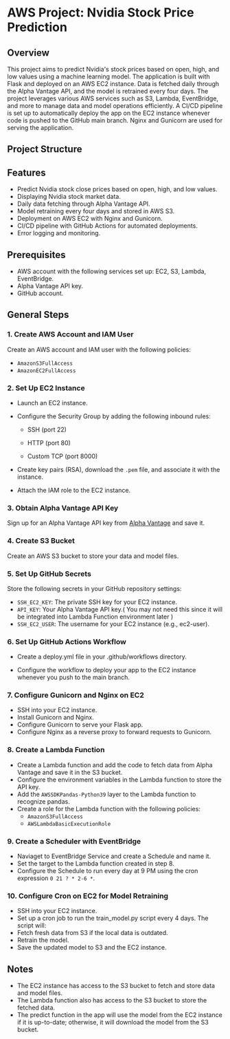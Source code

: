 
# AWS Project: Nvidia Stock Price Prediction

## Overview

This project aims to predict Nvidia's stock prices based on open, high, and low values using a machine learning model. The application is built with Flask and deployed on an AWS EC2 instance. Data is fetched daily through the Alpha Vantage API, and the model is retrained every four days. The project leverages various AWS services such as S3, Lambda, EventBridge, and more to manage data and model operations efficiently. A CI/CD pipeline is set up to automatically deploy the app on the EC2 instance whenever code is pushed to the GitHub main branch. Nginx and Gunicorn are used for serving the application.

## Project Structure



## Features
- Predict Nvidia stock close prices based on open, high, and low values.
- Displaying Nvidia stock market data.
- Daily data fetching through Alpha Vantage API.
- Model retraining every four days and stored in AWS S3.
- Deployment on AWS EC2 with Nginx and Gunicorn.
- CI/CD pipeline with GitHub Actions for automated deployments.
- Error logging and monitoring.

## Prerequisites
- AWS account with the following services set up: EC2, S3, Lambda, EventBridge.
- Alpha Vantage API key.
- GitHub account.



## General Steps
### 1. Create AWS Account and IAM User
Create an AWS account and IAM user with the following policies:
- `AmazonS3FullAccess`
- `AmazonEC2FullAccess`

### 2. Set Up EC2 Instance
- Launch an EC2 instance.
- Configure the Security Group by adding the following inbound rules:
  
  - SSH (port 22)

  - HTTP (port 80)

  - Custom TCP (port 8000)

- Create key pairs (RSA), download the `.pem` file, and associate it with the instance.
- Attach the IAM role to the EC2 instance.

### 3. Obtain Alpha Vantage API Key
Sign up for an Alpha Vantage API key from [Alpha Vantage](https://www.alphavantage.co/) and save it.

### 4. Create S3 Bucket
Create an AWS S3 bucket  to store your data and model files.


### 5. Set Up GitHub Secrets
Store the following secrets in your GitHub repository settings:

  - `SSH_EC2_KEY`: The private SSH key for your EC2 instance.
  - `API_KEY`: Your Alpha Vantage API key.( You may not need this since it will be integrated into Lambda Function environment later )
  - `SSH_EC2_USER`: The username for your EC2 instance (e.g., ec2-user).
### 6. Set Up GitHub Actions Workflow
- Create a deploy.yml file in your .github/workflows directory.

- Configure the workflow to deploy your app to the EC2 instance whenever you push to the main branch.
### 7. Configure Gunicorn and Nginx on EC2
- SSH into your EC2 instance.
- Install Gunicorn and Nginx.
- Configure Gunicorn to serve your Flask app.
- Configure Nginx as a reverse proxy to forward requests to Gunicorn.
### 8. Create a Lambda Function
- Create a Lambda function and add the code to fetch data from Alpha Vantage and save it in the S3 bucket.
- Configure the environment variables in the Lambda function to store the API key.
- Add the `AWSSDKPandas-Python39` layer to the Lambda function to recognize pandas.
- Create a role for the Lambda function with the following policies:
  - `AmazonS3FullAccess`
  - `AWSLambdaBasicExecutionRole`
### 9. Create a Scheduler with EventBridge
- Naviaget to EventBridge Service and create a Schedule and name it.
- Set the target to the Lambda function created in step 8.
- Configure the Schedule to run every day at 9 PM using the cron expression `0 21 ? * 2-6 *`.
### 10. Configure Cron on EC2 for Model Retraining
- SSH into your EC2 instance.
- Set up a cron job to run the train_model.py script every 4 days.
The script will:
- Fetch fresh data from S3 if the local data is outdated.
- Retrain the model.
- Save the updated model to S3 and the EC2 instance.
## Notes
- The EC2 instance has access to the S3 bucket to fetch and store data and model files.
- The Lambda function also has access to the S3 bucket to store the fetched data.
- The predict function in the app will use the model from the EC2 instance if it is up-to-date; otherwise, it will download the model from the S3 bucket.

